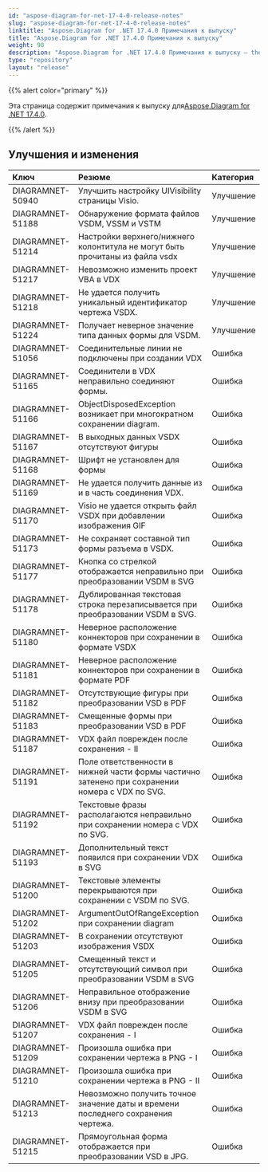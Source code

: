 ```yaml
---
id: "aspose-diagram-for-net-17-4-0-release-notes"
slug: "aspose-diagram-for-net-17-4-0-release-notes"
linktitle: "Aspose.Diagram for .NET 17.4.0 Примечания к выпуску"
title: "Aspose.Diagram for .NET 17.4.0 Примечания к выпуску"
weight: 90
description: "Aspose.Diagram for .NET 17.4.0 Примечания к выпуску – the latest updates and fixes."
type: "repository"
layout: "release"
---
```

{{% alert color="primary" %}} 

 Эта страница содержит примечания к выпуску для[Aspose.Diagram for .NET 17.4.0](https://www.nuget.org/packages/Aspose.Diagram/17.4.0).

{{% /alert %}} 
## **Улучшения и изменения**

|**Ключ**|**Резюме**|**Категория**|
|:- |:- |:- |
|DIAGRAMNET-50940|Улучшить настройку UIVisibility страницы Visio.|Улучшение|
|DIAGRAMNET-51188|Обнаружение формата файлов VSDM, VSSM и VSTM|Улучшение|
|DIAGRAMNET-51214|Настройки верхнего/нижнего колонтитула не могут быть прочитаны из файла vsdx|Улучшение|
|DIAGRAMNET-51217|Невозможно изменить проект VBA в VDX|Улучшение|
|DIAGRAMNET-51218|Не удается получить уникальный идентификатор чертежа VSDX.|Улучшение|
|DIAGRAMNET-51224|Получает неверное значение типа данных формы для VSDM.|Улучшение|
|DIAGRAMNET-51056|Соединительные линии не подключены при создании VDX|Ошибка|
|DIAGRAMNET-51165|Соединители в VDX неправильно соединяют формы.|Ошибка|
|DIAGRAMNET-51166|ObjectDisposedException возникает при многократном сохранении diagram.|Ошибка|
|DIAGRAMNET-51167|В выходных данных VSDX отсутствуют фигуры|Ошибка|
|DIAGRAMNET-51168|Шрифт не установлен для формы|Ошибка|
|DIAGRAMNET-51169|Не удается получить данные из и в часть соединения VDX.|Ошибка|
|DIAGRAMNET-51170|Visio не удается открыть файл VSDX при добавлении изображения GIF|Ошибка|
|DIAGRAMNET-51173|Не сохраняет составной тип формы разъема в VSDX.|Ошибка|
|DIAGRAMNET-51177|Кнопка со стрелкой отображается неправильно при преобразовании VSDM в SVG|Ошибка|
|DIAGRAMNET-51178|Дублированная текстовая строка перезаписывается при преобразовании VSDM в SVG.|Ошибка|
|DIAGRAMNET-51180|Неверное расположение коннекторов при сохранении в формате VSDX|Ошибка|
|DIAGRAMNET-51181|Неверное расположение коннекторов при сохранении в формате PDF|Ошибка|
|DIAGRAMNET-51182|Отсутствующие фигуры при преобразовании VSD в PDF|Ошибка|
|DIAGRAMNET-51183|Смещенные формы при преобразовании VSD в PDF|Ошибка|
|DIAGRAMNET-51187|VDX файл поврежден после сохранения - II|Ошибка|
|DIAGRAMNET-51191|Поле ответственности в нижней части формы частично затенено при сохранении номера с VDX по SVG.|Ошибка|
|DIAGRAMNET-51192|Текстовые фразы располагаются неправильно при сохранении номера с VDX по SVG.|Ошибка|
|DIAGRAMNET-51193|Дополнительный текст появился при сохранении VDX в SVG|Ошибка|
|DIAGRAMNET-51200|Текстовые элементы перекрываются при сохранении с VSDM по SVG.|Ошибка|
|DIAGRAMNET-51202|ArgumentOutOfRangeException при сохранении diagram|Ошибка|
|DIAGRAMNET-51203|В сохранении отсутствуют изображения VSDX|Ошибка|
|DIAGRAMNET-51205|Смещенный текст и отсутствующий символ при преобразовании VSDM в SVG|Ошибка|
|DIAGRAMNET-51206|Неправильное отображение внизу при преобразовании VSDM в SVG|Ошибка|
|DIAGRAMNET-51207|VDX файл поврежден после сохранения - I|Ошибка|
|DIAGRAMNET-51209|Произошла ошибка при сохранении чертежа в PNG - I|Ошибка|
|DIAGRAMNET-51210|Произошла ошибка при сохранении чертежа в PNG - II|Ошибка|
|DIAGRAMNET-51213|Невозможно получить точное значение даты и времени последнего сохранения чертежа.|Ошибка|
|DIAGRAMNET-51215|Прямоугольная форма отображается при преобразовании VSD в JPG.|Ошибка|

